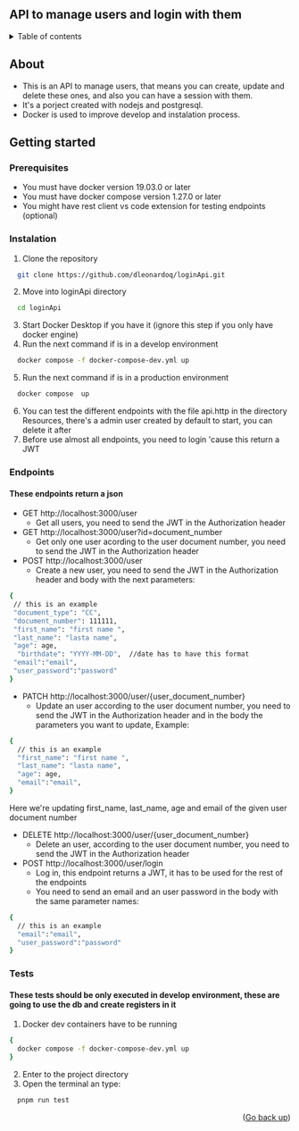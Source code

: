 <a name="readme-top"></a>

## API to manage users and login with them

<details>
<summary>Table of contents</summary>

- [About](#about)
- [Getting started](#getting-started)
	- [Prerequisites](#prerequisites)
	- [Instalation](#instalation)
- [Endpoints](#endpoints)
- [Tests](#tests)


</details>

## About

- This is an API to manage users, that means you can create, update and delete these ones, and also you can have a session with them.
- It's a porject created with nodejs and postgresql.
- Docker is used to improve develop and instalation process.
</p>

## Getting started

### Prerequisites
- You must have docker version 19.03.0 or later
- You must have docker compose version 1.27.0 or later
- You might have rest client vs code extension for testing endpoints (optional)

### Instalation
1. Clone the repository
```sh
  git clone https://github.com/dleonardoq/loginApi.git
```
2. Move into loginApi directory
```sh
  cd loginApi
```
3. Start Docker Desktop if you have it (ignore this step if you only have docker engine)
4. Run the next command if is in a develop environment
```sh
  docker compose -f docker-compose-dev.yml up
```
5. Run the next command if is in a production environment
```sh
  docker compose  up
```
6. You can test the different endpoints with the file api.http in the directory Resources, there's a admin user created by default to start, you can delete it after
7. Before use almost all endpoints, you need to login 'cause this return a JWT

### Endpoints
#### These endpoints return a json
- GET http://localhost:3000/user
	- Get all users, you need to send the JWT in the Authorization header
- GET http://localhost:3000/user?id=document_number
	- Get only one user acording to the user document number, you need to send the JWT in the Authorization header
- POST http://localhost:3000/user
	- Create a new user, you need to send the JWT in the Authorization header and body with the next parameters:
 ```sh
{
  // this is an example
  "document_type": "CC",
  "document_number": 111111,
  "first_name": "first name ",
  "last_name": "lasta name",
  "age": age,
   "birthdate": "YYYY-MM-DD",  //date has to have this format
  "email":"email",
  "user_password":"password"
}
```
- PATCH http://localhost:3000/user/{user_document_number}
	-  Update an user according to the user document number, you need to send the JWT in the Authorization header and in the body the parameters you want to update, Example:
```sh
{
  // this is an example
  "first_name": "first name ",
  "last_name": "lasta name",
  "age": age,
  "email":"email",
}
```
Here we're updating first_name, last_name, age and email of the given user document number
- DELETE http://localhost:3000/user/{user_document_number}
	- Delete an user, according to the user document number, you need to send the JWT in the Authorization header
- POST http://localhost:3000/user/login
	- Log in, this endpoint returns a JWT, it has to be used for the rest of the endpoints
 	- You need to send an email and an user password in the body with the same parameter names:

```sh
{
  // this is an example
  "email":"email",
  "user_password":"password"
}
```
### Tests
#### These tests should be only executed in develop environment, these are going to use the db and create registers in it
1. Docker dev containers have to be running
```sh
{
  docker compose -f docker-compose-dev.yml up
}
```
2. Enter to the project directory
3. Open the terminal an type:
```sh
  pnpm run test
```
<p align="right">(<a href="#readme-top">Go back up</a>)</p>
